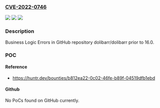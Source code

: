 ### [CVE-2022-0746](https://cve.mitre.org/cgi-bin/cvename.cgi?name=CVE-2022-0746)
![](https://img.shields.io/static/v1?label=Product&message=dolibarr%2Fdolibarr&color=blue)
![](https://img.shields.io/static/v1?label=Version&message=n%2Fa&color=blue)
![](https://img.shields.io/static/v1?label=Vulnerability&message=CWE-840%20Business%20Logic%20Errors&color=brighgreen)

### Description

Business Logic Errors in GitHub repository dolibarr/dolibarr prior to 16.0.

### POC

#### Reference
- https://huntr.dev/bounties/b812ea22-0c02-46fe-b89f-04519dfb1ebd

#### Github
No PoCs found on GitHub currently.


